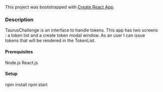 This project was bootstrapped with [Create React App](https://github.com/facebook/create-react-app).


### Description

TaurusChallenge is an interface to handle tokens. 
This app has two screens : a token list and a create token modal window.
As an user I can issue tokens that will be rendered in the TokenList.

#### Prerequisites

Node.js
React.js

#### Setup

npm install
npm start


